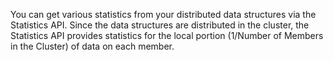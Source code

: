 
You can get various statistics from your distributed data structures via the Statistics API.
Since the data structures are distributed in the cluster, the Statistics API provides
statistics for the local portion (1/Number of Members in the Cluster) of data on each member. 
